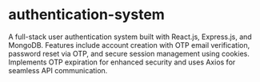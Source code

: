 # authentication-system
A full-stack user authentication system built with React.js, Express.js, and MongoDB. Features include account creation with OTP email verification, password reset via OTP, and secure session management using cookies. Implements OTP expiration for enhanced security and uses Axios for seamless API communication.
